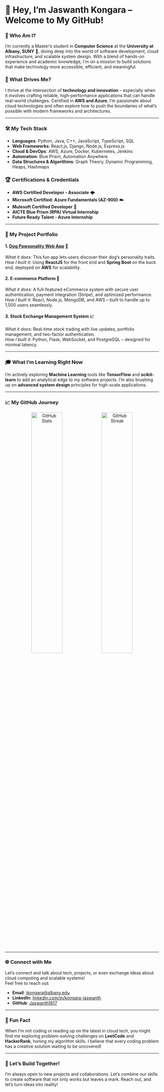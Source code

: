 # 👋 Hey, I’m Jaswanth Kongara – Welcome to My GitHub!

### 🧭 Who Am I?
I’m currently a Master’s student in **Computer Science** at the **University at Albany, SUNY** 🏫, diving deep into the world of software development, cloud infrastructure, and scalable system design. With a blend of hands-on experience and academic knowledge, I'm on a mission to build solutions that make technology more accessible, efficient, and meaningful.

### 🔎 What Drives Me?
I thrive at the intersection of **technology and innovation** – especially when it involves crafting reliable, high-performance applications that can handle real-world challenges. Certified in **AWS and Azure**, I’m passionate about cloud technologies and often explore how to push the boundaries of what’s possible with modern frameworks and architectures.

---

### 🛠 My Tech Stack
- **Languages**: Python, Java, C++, JavaScript, TypeScript, SQL
- **Web Frameworks**: React.js, Django, Node.js, Express.js
- **Cloud & DevOps**: AWS, Azure, Docker, Kubernetes, Jenkins
- **Automation**: Blue Prism, Automation Anywhere
- **Data Structures & Algorithms**: Graph Theory, Dynamic Programming, Heaps, Hashmaps

### 🏆 Certifications & Credentials
- **AWS Certified Developer - Associate** 🌩️
- **Microsoft Certified: Azure Fundamentals (AZ-900)** ☁️
- **Mulesoft Certified Developer** 🚀
- **AICTE Blue Prism (RPA) Virtual Internship**
- **Future Ready Talent - Azure Internship**

---

### 💼 My Project Portfolio

#### 1. [Dog Pawsonality Web App](https://github.com/Jaswanth1817/dog-pawsonality) 🐾  
*What it does*: This fun app lets users discover their dog’s personality traits.  
*How I built it*: Using **ReactJS** for the front end and **Spring Boot** on the back end, deployed on **AWS** for scalability.

#### 2. E-commerce Platform 🛒  
*What it does*: A full-featured eCommerce system with secure user authentication, payment integration (Stripe), and optimized performance.  
*How I built it*: React, Node.js, MongoDB, and AWS – built to handle up to 1,500 users seamlessly.

#### 3. Stock Exchange Management System 📈  
*What it does*: Real-time stock trading with live updates, portfolio management, and two-factor authentication.  
*How I built it*: Python, Flask, WebSocket, and PostgreSQL – designed for minimal latency.

---

### 🎓 What I’m Learning Right Now
I’m actively exploring **Machine Learning** tools like **TensorFlow** and **scikit-learn** to add an analytical edge to my software projects. I’m also brushing up on **advanced system design** principles for high-scale applications.

---

### 📈 My GitHub Journey
<p align="center">
  <img src="https://github-readme-stats.vercel.app/api?username=Jaswanth1817&show_icons=true&theme=gruvbox" alt="GitHub Stats" width="45%" />
  <img src="https://github-readme-streak-stats.herokuapp.com/?user=Jaswanth1817&theme=gruvbox" alt="GitHub Streak" width="45%" />
</p>

---

### 🌐 Connect with Me
Let’s connect and talk about tech, projects, or even exchange ideas about cloud computing and scalable systems!  
Feel free to reach out:

- **Email**: [jkongara@albany.edu](mailto:jkongara@albany.edu)
- **LinkedIn**: [linkedin.com/in/kongara-jaswanth](https://linkedin.com/in/kongara-jaswanth)
- **GitHub**: [Jaswanth1817](https://github.com/Jaswanth1817)

---

### 🌟 Fun Fact
When I’m not coding or reading up on the latest in cloud tech, you might find me exploring problem-solving challenges on **LeetCode** and **HackerRank**, honing my algorithm skills. I believe that every coding problem has a creative solution waiting to be uncovered!

---

### 🚀 Let’s Build Together!
I’m always open to new projects and collaborations. Let’s combine our skills to create software that not only works but leaves a mark. Reach out, and let’s turn ideas into reality!
